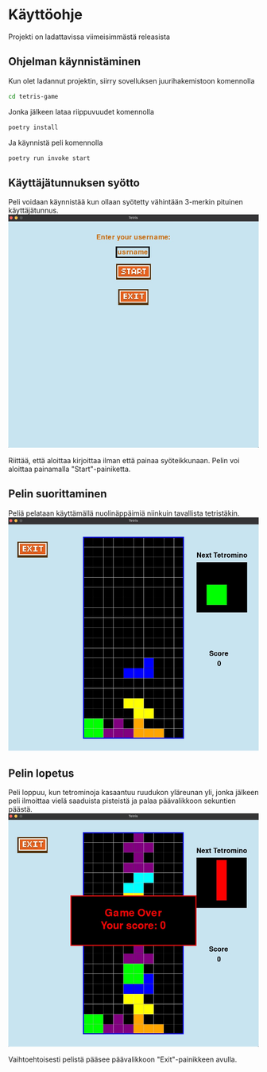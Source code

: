 # Käyttöohje
Projekti on ladattavissa viimeisimmästä releasista

## Ohjelman käynnistäminen
Kun olet ladannut projektin, siirry sovelluksen juurihakemistoon komennolla

```bash
cd tetris-game
```

Jonka jälkeen lataa riippuvuudet komennolla

```bash
poetry install
```

Ja käynnistä peli komennolla

```bash
poetry run invoke start
```

## Käyttäjätunnuksen syötto
Peli voidaan käynnistää kun ollaan syötetty vähintään 3-merkin pituinen käyttäjätunnus.
![](./kuvat/paavalikko.jpg)

Riittää, että aloittaa kirjoittaa ilman että painaa syöteikkunaan. Pelin voi aloittaa painamalla "Start"-painiketta.

## Pelin suorittaminen
Peliä pelataan käyttämällä nuolinäppäimiä niinkuin tavallista tetristäkin.
![](./kuvat/pelisilmukka.jpg)

## Pelin lopetus
Peli loppuu, kun tetrominoja kasaantuu ruudukon yläreunan yli, jonka jälkeen peli ilmoittaa vielä saaduista pisteistä ja palaa päävalikkoon sekuntien päästä.
![](./kuvat/gameover.jpg)

Vaihtoehtoisesti pelistä pääsee päävalikkoon "Exit"-painikkeen avulla.
